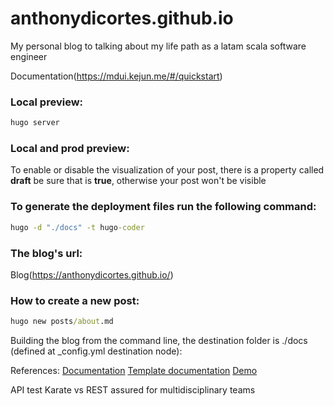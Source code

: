 # anthonydicortes.github.io
My personal blog to talking about my life path as a latam scala software engineer

Documentation(https://mdui.kejun.me/#/quickstart)

### Local preview:
``` cmd
hugo server
```

### Local and prod preview:

To enable or disable the visualization of your post, there is a property called **draft** be sure that is **true**, otherwise your post won't be visible

### To generate the deployment files run the following command:
``` cmd
hugo -d "./docs" -t hugo-coder
```

### The blog's url:
Blog(https://anthonydicortes.github.io/)

### How to create a new post:
``` cmd
hugo new posts/about.md
```

Building the blog from the command line, the destination folder is ./docs (defined at _config.yml destination node):

References:
[Documentation](https://github.com/luizdepra/hugo-coder/blob/main/exampleSite/config.toml)
[Template documentation](https://github.com/luizdepra/hugo-coder/)
[Demo](https://hugo-coder.netlify.app/)


API test Karate vs REST assured for multidisciplinary teams